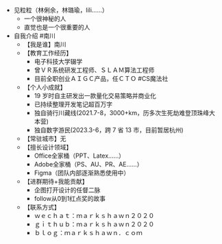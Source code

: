 - 见粒粒（林俐余，林璐瑜，lili……）
	- 一个很神秘的人
	- 直觉也是一个很重要的人
- 自我介绍 #南川
	- 【我是谁】南川
	- 【教育工作经历】
		- 电子科技大学辍学
		- 曾ＶＲ系统研发工程师、ＳＬＡＭ算法工程师
		- 目前全职创业ＡＩＧＣ产品，任ＣＴＯ #CS魔法社
	- 【个人小成就】
		- 19 岁时自主研发出一款量化交易策略并商业化
		- 已持续整理开发笔记超百万字
		- 独自骑行川藏线(2021.7-8，3000+km，历多次生死劫难登顶珠峰大本营)
		- 独自数字游民(2023.3-6，跨 7 省 13 市，目前暂居杭州)
	- 【常驻城市】无
	- 【擅长设计领域】
		- Office全家桶（PPT、Latex……）
		- Adobe全家桶（PS、AU、PR、AE……）
		- Figma（团队内部逐渐熟悉使用中）
	- 【进群期待+我能贡献】
		- 企图打开设计的任督二脉
		- follow从0到1红点奖的故事
	- 【联系方式】
		- ｗｅｃｈａｔ：ｍａｒｋｓｈａｗｎ２０２０
		- ｇｉｔｈｕｂ：ｍａｒｋｓｈａｗｎ２０２０
		- ｂｌｏｇ：ｍａｒｋｓｈａｗｎ．ｃｏｍ